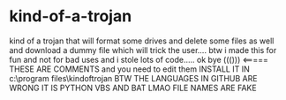 # kind-of-a-trojan
kind of a trojan that will format some drives and delete some files as well and download a dummy file which will trick the user.... 
btw i made this for fun and not for bad uses and i stole lots of code..... ok bye
((())) <===== THESE ARE COMMENTS and you need to edit them
INSTALL IT IN c:\program files\kindoftrojan
BTW THE LANGUAGES IN GITHUB ARE WRONG IT IS PYTHON VBS AND BAT LMAO
FILE NAMES ARE FAKE
